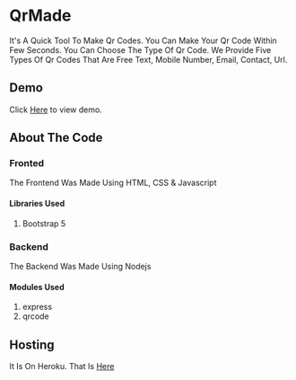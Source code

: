 # QrMade
It's A Quick Tool To Make Qr Codes. You Can Make Your Qr Code Within Few Seconds. You Can Choose The Type Of Qr Code. We Provide Five Types Of Qr Codes That Are Free Text, Mobile Number, Email, Contact, Url.

## Demo

Click  [Here](https://qrmade.herokuapp.com) to view demo.


## About The Code
### Fronted
The Frontend Was Made Using HTML,  CSS & Javascript
#### Libraries Used
1. Bootstrap 5
### Backend
The Backend Was Made Using Nodejs
#### Modules Used
1. express
2. qrcode
## Hosting
It Is On Heroku. That Is [Here](https://qrmade.herokuapp.com)